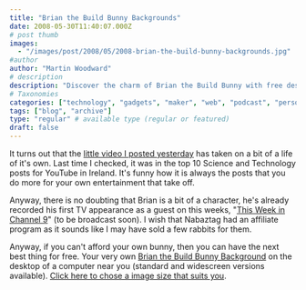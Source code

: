 ```yaml
---
title: "Brian the Build Bunny Backgrounds"
date: 2008-05-30T11:40:07.000Z
# post thumb
images:
  - "/images/post/2008/05/2008-brian-the-build-bunny-backgrounds.jpg"
#author
author: "Martin Woodward"
# description
description: "Discover the charm of Brian the Build Bunny with free desktop backgrounds, inspired by his viral success and upcoming TV debut."
# Taxonomies
categories: ["technology", "gadgets", "maker", "web", "podcast", "personal"]
tags: ["blog", "archive"]
type: "regular" # available type (regular or featured)
draft: false
---
```


[](http://www.woodwardweb.com/brian/wallpaper/) It turns out that the [little video I posted yesterday](http://www.woodwardweb.com/gadgets/000434.html) has taken on a bit of a life of it's own. Last time I checked, it was in the top 10 Science and Technology posts for YouTube in Ireland. It's funny how it is always the posts that you do more for your own entertainment that take off.

Anyway, there is no doubting that Brian is a bit of a character, he's already recorded his first TV appearance as a guest on this weeks, "[This Week in Channel 9](http://channel9.msdn.com/shows/This_Week_On_Channel_9)" (to be broadcast soon). I wish that Nabaztag had an affiliate program as it sounds like I may have sold a few rabbits for them.

Anyway, if you can't afford your own bunny, then you can have the next best thing for free. Your very own [Brian the Build Bunny Background](http://www.woodwardweb.com/brian/wallpaper/) on the desktop of a computer near you (standard and widescreen versions available). [Click here to chose a image size that suits you](http://www.woodwardweb.com/brian/wallpaper/).
